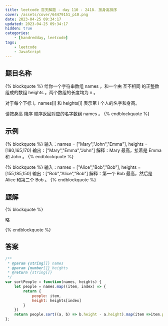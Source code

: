 ```yaml
---
title: leetcode 百天解题 - day 110 - 2418. 按身高排序
cover: /assets/cover/64479151_p10.png
date: 2023-04-25 09:34:17
updated: 2023-04-25 09:34:17
hidden: true
categories:
    - [handredday, leetcode]
tags:
    - leetcode
    - JavaScript
---
```



## 题目名称

{% blockquote %}
给你一个字符串数组 names ，和一个由 互不相同 的正整数组成的数组 heights 。两个数组的长度均为 n 。

对于每个下标 i，names[i] 和 heights[i] 表示第 i 个人的名字和身高。

请按身高 降序 顺序返回对应的名字数组 names 。
{% endblockquote %}

## 示例

{% blockquote %}
输入：names = ["Mary","John","Emma"], heights = [180,165,170]
输出：["Mary","Emma","John"]
解释：Mary 最高，接着是 Emma 和 John 。
{% endblockquote %}

{% blockquote %}
输入：names = ["Alice","Bob","Bob"], heights = [155,185,150]
输出：["Bob","Alice","Bob"]
解释：第一个 Bob 最高，然后是 Alice 和第二个 Bob 。
{% endblockquote %}


## 题解


{% blockquote %}

略

{% endblockquote %}

## 答案

~~~js
/**
 * @param {string[]} names
 * @param {number[]} heights
 * @return {string[]}
 */
var sortPeople = function(names, heights) {
    let people = names.map((item, index) => {
        return {
            people: item,
            height: heights[index]
        }
    })
    return people.sort((a, b) => b.height - a.height).map(item =>item.people)
};
~~~